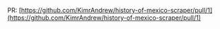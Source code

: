 PR:
[https://github.com/KimrAndrew/history-of-mexico-scraper/pull/1](https://github.com/KimrAndrew/history-of-mexico-scraper/pull/1)
